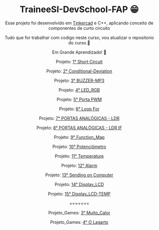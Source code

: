 <header>
    <h1 align="center">TraineeSI-DevSchool-FAP 😁</h1>
    <p>Esse projeto foi desenvolvido em <a href="https://www.tinkercad.com/login" target="_black">Tinkercad</a> e C++, aplicando conceito de componentes de curto circuito</p>
    <p>Tudo que for trabalhar com codigo neste curso, vou atualizar o repositorio do curso.🗿</p>
    <p>Em Grande Aprendizado! 🦾</p>
    <p>Projeto: <a href="https://www.tinkercad.com/things/iiRoanNsXGb-funky-bojo/editel?sharecode=bT8NofDARoPek62CYNB84vSXTx48kjvexZ6JPm8PeKs" target="_black" >1° Short Circuit</a></p>
    <p>Projeto: <a href="https://www.tinkercad.com/things/0IpU529sgwJ-brave-gaaris-snaget/editel?sharecode=aOHVFX3NisTYSJhNebLUSlB6jKNFzJENsPwlHaU2r5Y" target="_black" >2° Conditional-Deviation</a></p>
    <p>Projeto: <a href="https://www.tinkercad.com/things/fAfBN8mpDwD-amazing-maimu/editel?sharecode=VhlZFt2RfzaxPTK3YBIfOfhqrc3l3G0OU6vaVlg682g" target="_black" >3° BUZZER-MP3</a></p>
    <p>Projeto: <a href="https://www.tinkercad.com/things/ddxEk8zwlPj-terrific-migelo-bombul/editel?sharecode=qphX9n3QFQqRqVJK3PhRuj06BuAtmJv_ndEvQHNfY5A" target="_black" >4° LED_RGB</a></p>
    <p>Projeto: <a href="https://www.tinkercad.com/things/9VBePgprs7x-bodacious-wluff-snicket/editel?sharecode=hUu1ta6WhwGRjFQHMmf5wIdcpYiOdIRPV4Gsij1HAH0" target="_black" >5° Porta PWM</a></p>
    <p>Projeto: <a href="https://www.tinkercad.com/things/6wcS1WzyGy2-brave-inari-luulia/editel?sharecode=RutuZGPSaOSNHBFJphpElemRht4MoMJ22EURMNJ_7E4" target="_black" >6° Loop For</a></p>
    <p>Projeto: <a href="https://www.tinkercad.com/things/4sMthm4jBeY-amazing-gaaris/editel?sharecode=sl57Km-Ty8VIag2_bHo7TlqozC4_w_7zNlKYQcmDWEQ" target="_black" >7° PORTAS ANALÓGICAS - LDR</a></p>
    <p>Projeto: <a href="https://www.tinkercad.com/things/8mrEllvC9Nm-smashing-snicket-albar/editel?sharecode=TwwMQWCiHUvPu7Qkv-Z35NBukQAfMdSX4vTPxUNnGrg" target="_black" >8° PORTAS ANALÓGICAS - LDR IF</a></p>
    <p>Projeto: <a href="https://www.tinkercad.com/things/lH3UMvCZ82u-neat-curcan-borwo/editel?sharecode=MXVHTnC6o9EP9oLnk4Q2Ki5wWd_ZYOGIPS0d7p_qINs" target="_black" >9° Function_Map</a></p>
    <p>Projeto: <a href="https://www.tinkercad.com/things/2g8LQff7Naz-bodacious-kasi/editel?sharecode=e8GwwAYWEKnYNywF70eFJZG82pi02wMAnjVHu7xu404" target="_black" >10° Potenciômetro</a></p>
    <p>Projeto: <a href="https://www.tinkercad.com/things/0iIKC4YDXVE-fantastic-blad-snicket/editel?sharecode=cYUWprCb8LSm2QG9cux5bdfJfE23UFSvihxjM06VExg" target="_black" >11° Temperature</a></p>
    <p>Projeto: <a href="https://www.tinkercad.com/things/hEKfbephN1M-cool-maimu/editel?sharecode=46hwlaCwYtbpiWNXmBxC0WQ1vzJI9poiLDpSENoUtGk" target="_black" >12° Alarm</a></p>
    <p>Projeto: <a href="https://www.tinkercad.com/things/0oPmN4jtLHH-powerful-waasa/editel?sharecode=VkAtTTgdlZZ4j7tWtFxJS7DwLC91IBHjL5ixQDaLcuI" target="_black" >13° Sending on Computer</a></p>
    <p>Projeto: <a href="https://www.tinkercad.com/things/fuBO0C2k0Cg-cool-migelo-densor/editel?sharecode=z9KeRoegqVKk_RzYfYba2DvoMvBOWuE_78ZCw5Nu95o" target="_black" >14° Display_LCD</a></p>
    <p>Projeto: <a href="https://www.tinkercad.com/things/bnMfxnk42Zi-smashing-wluff-blad/editel?sharecode=yXA5HAT7pwBdu__YIOH0qrPfYjCODKqcddd7wWa8rMo" target="_black" >15° Display_LCD-TEMP</a></p>
    
=======
    <p>Projeto_Games: <a href="https://scratch.mit.edu/projects/778126853">3° Muito_Calor</a></p>
    <p>Projeto_Games: <a href="https://scratch.mit.edu/projects/781602812">4° O Lagarto</a></p>
      
</header>
